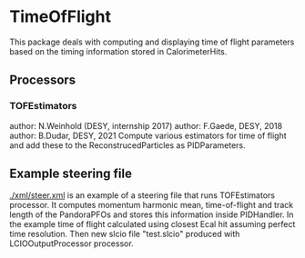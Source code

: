 
# TimeOfFlight

This package deals with computing and displaying time of flight parameters
based on the timing information stored in CalorimeterHits.


## Processors

### TOFEstimators

author: N.Weinhold (DESY, internship 2017)
author: F.Gaede, DESY, 2018
author: B.Dudar, DESY, 2021
Compute various estimators for time of flight and add these to the
ReconstrucedParticles as PIDParameters.


## Example steering file

[./xml/steer.xml](./xml/steer.xml) is an example of a steering file that runs TOFEstimators processor. It computes momentum harmonic mean, time-of-flight and track length of the PandoraPFOs and stores this information inside PIDHandler. In the example time of flight calculated using closest Ecal hit assuming perfect time resolution. Then new slcio file "test.slcio" produced with LCIOOutputProcessor processor.
